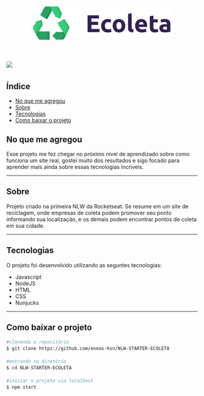 <h1 align="center">
 <img src="./public/icones/logo.svg">
</h1>
<h1><img src=https://media.giphy.com/media/LlFbmqfYxh9puPMTcc/giphy.gif> </h1>

## Índice
- [No que me agregou](#-No-que-me-agregou)
- [Sobre](#-Sobre)
- [Tecnologias](#-Tecnologias)
- [Como baixar o projeto](#-Como-baixar-o-projeto)

## No que me agregou
Esse projeto me fez chegar no próximo nível de aprendizado sobre como funciona um site real, gostei muito dos resultados e sigo focado para aprender mais ainda sobre essas tecnologias incriveis.

---
## Sobre
Projeto criado na primeira NLW da Rocketseat. Se resume em um site de reciclagem, onde empresas de coleta podem promover seu ponto informando sua localização, e os demais podem encontrar pontos de coleta em sua cidade.

---
## Tecnologias
O projeto foi desenvolvido utilizando as seguntes tecnologias:

- Javascript
- NodeJS
- HTML
- CSS
- Nunjucks

---
## Como baixar o projeto
```bash
#clonando o repositório
$ git clone https://github.com/eneas-hsn/NLW-STARTER-ECOLETA

#entrando no diretório
$ cd NLW-STARTER-ECOLETA

#iniciar o projeto via localhost
$ npm start
```